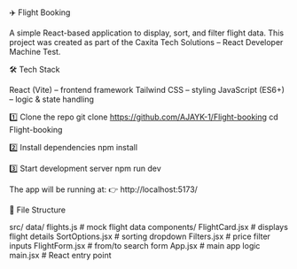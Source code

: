 ✈️ Flight Booking

A simple React-based application to display, sort, and filter flight data.
This project was created as part of the Caxita Tech Solutions – React Developer Machine Test.


🛠️ Tech Stack

React (Vite) – frontend framework
Tailwind CSS – styling
JavaScript (ES6+) – logic & state handling


1️⃣ Clone the repo
git clone https://github.com/AJAYK-1/Flight-booking
cd Flight-booking

2️⃣ Install dependencies
npm install

3️⃣ Start development server
npm run dev

The app will be running at:
👉 http://localhost:5173/


📁 File Structure

src/
  data/
    flights.js        # mock flight data
  components/
    FlightCard.jsx    # displays flight details
    SortOptions.jsx   # sorting dropdown
    Filters.jsx       # price filter inputs
    FlightForm.jsx    # from/to search form
  App.jsx             # main app logic
  main.jsx            # React entry point
